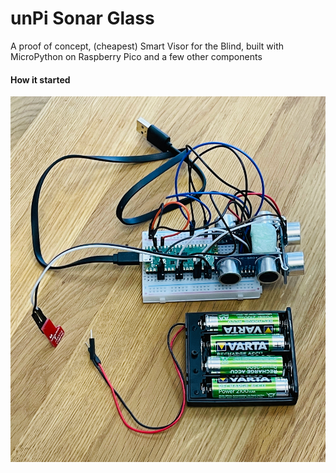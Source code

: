 # unPi Sonar Glass

A proof of concept, (cheapest) Smart Visor for the Blind, built with MicroPython on Raspberry Pico and a few other components

#### How it started

![unPi Sonar Glass on a protoype board](images/protoboard.jpeg) 
